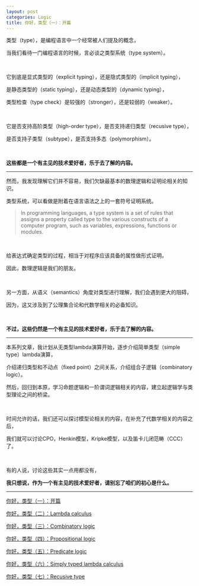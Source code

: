 ```yaml
---
layout: post
categories: Logic
title: 你好，类型（一）：开篇
---
```


类型（type），是编程语言中一个经常被人们提及的概念，

当我们看待一门编程语言的时候，言必谈之类型系统（type system）。

<br/>

它到底是显式类型的（explicit typing），还是隐式类型的（implicit typing），

是静态类型的（static typing），还是动态类型的（dynamic typing），

类型检查（type check）是较强的（stronger），还是较弱的（weaker）。

<br/>

它是否支持高阶类型（high-order type），是否支持递归类型（recusive type），

是否支持子类型（subtype），是否支持多态（polymorphism）。

<br/>

**这些都是一个有主见的技术爱好者，乐于去了解的内容。**

- - -

然而，我发现理解它们并不容易，我们欠缺最基本的数理逻辑和证明论相关的知识。

类型系统，可以看做是附着在语言语法之上的一套符号证明系统。

> In programming languages, a type system is a set of rules that assigns a property called type to the various constructs of a computer program, such as variables, expressions, functions or modules.

<br/>

给表达式确定类型的过程，相当于对程序应该具备的属性做形式证明，

因此，数理逻辑是我们的朋友。

<br/>

另一方面，从语义（semantics）角度对类型进行理解，我们会遇到更大的阻碍，

因为，这又涉及到了公理集合论和代数学相关的必备知识。

<br/>

**不过，这些仍然是一个有主见的技术爱好者，乐于去了解的内容。**

- - -

本系列文章，我计划从无类型lambda演算开始，逐步介绍简单类型（simple type）lambda演算，

介绍递归类型和不动点（fixed point）之间关系，介绍组合子逻辑（combinatory logic）。

然后，回归到本原，学习命题逻辑和一阶谓词逻辑相关的内容，建立起逻辑学与类型理论之间的桥梁。

<br/>

时间允许的话，我们还可以探讨模型论相关的内容，在补充了代数学相关的内容之后，

我们就可以讨论CPO，Henkin模型，Kripke模型，以及笛卡儿闭范畴（CCC）了。

<br/>

有的人说，讨论这些其实一点用都没有，

**我只想说，作为一个有主见的技术爱好者，请别忘了咱们的初心是什么。**

- - -

[你好，类型（一）：开篇](http://thzt.github.io/2017/09/05/type-1/)

[你好，类型（二）：Lambda calculus](http://thzt.github.io/2017/09/06/type-2/)

[你好，类型（三）：Combinatory logic](http://thzt.github.io/2017/09/07/type-3/)

[你好，类型（四）：Propositional logic](http://thzt.github.io/2017/09/10/type-4/)

[你好，类型（五）：Predicate logic](http://thzt.github.io/2017/09/16/type-5/)

[你好，类型（六）：Simply typed lambda calculus](http://thzt.github.io/2017/09/19/type-6/)

[你好，类型（七）：Recusive type](http://thzt.github.io/2017/09/23/type-7/)
